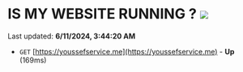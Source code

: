 # IS MY WEBSITE RUNNING ? [![](https://img.shields.io/static/v1?label=Sponsor&message=%E2%9D%A4&logo=GitHub&color=%23fe8e86)](https://github.com/sponsors/Youssef-Lehmam)

Last updated: **6/11/2024, 3:44:20 AM**

- `GET` [https://youssefservice.me](https://youssefservice.me) - **Up** (169ms)
